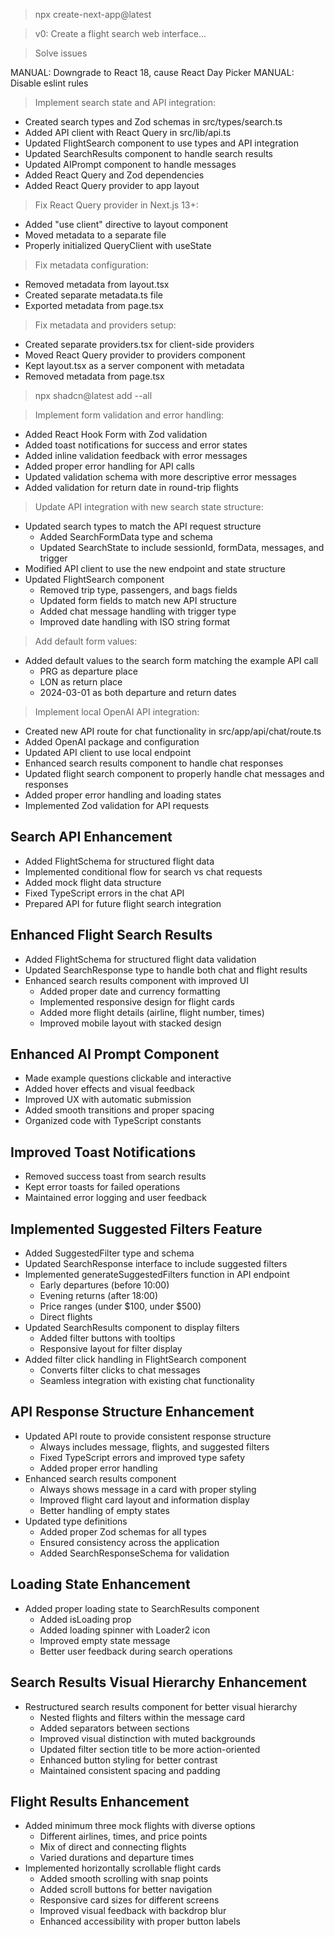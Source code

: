 > npx create-next-app@latest

> v0: Create a flight search web interface...

> Solve issues

MANUAL: Downgrade to React 18, cause React Day Picker 
MANUAL: Disable eslint rules

> Implement search state and API integration:
- Created search types and Zod schemas in src/types/search.ts
- Added API client with React Query in src/lib/api.ts
- Updated FlightSearch component to use types and API integration
- Updated SearchResults component to handle search results
- Updated AIPrompt component to handle messages
- Added React Query and Zod dependencies
- Added React Query provider to app layout

> Fix React Query provider in Next.js 13+:
- Added "use client" directive to layout component
- Moved metadata to a separate file
- Properly initialized QueryClient with useState

> Fix metadata configuration:
- Removed metadata from layout.tsx
- Created separate metadata.ts file
- Exported metadata from page.tsx

> Fix metadata and providers setup:
- Created separate providers.tsx for client-side providers
- Moved React Query provider to providers component
- Kept layout.tsx as a server component with metadata
- Removed metadata from page.tsx

> npx shadcn@latest add --all

> Implement form validation and error handling:
- Added React Hook Form with Zod validation
- Added toast notifications for success and error states
- Added inline validation feedback with error messages
- Added proper error handling for API calls
- Updated validation schema with more descriptive error messages
- Added validation for return date in round-trip flights

> Update API integration with new search state structure:
- Updated search types to match the API request structure
  - Added SearchFormData type and schema
  - Updated SearchState to include sessionId, formData, messages, and trigger
- Modified API client to use the new endpoint and state structure
- Updated FlightSearch component
  - Removed trip type, passengers, and bags fields
  - Updated form fields to match new API structure
  - Added chat message handling with trigger type
  - Improved date handling with ISO string format

> Add default form values:
- Added default values to the search form matching the example API call
  - PRG as departure place
  - LON as return place
  - 2024-03-01 as both departure and return dates

> Implement local OpenAI API integration:
- Created new API route for chat functionality in src/app/api/chat/route.ts
- Added OpenAI package and configuration
- Updated API client to use local endpoint
- Enhanced search results component to handle chat responses
- Updated flight search component to properly handle chat messages and responses
- Added proper error handling and loading states
- Implemented Zod validation for API requests

## Search API Enhancement
- Added FlightSchema for structured flight data
- Implemented conditional flow for search vs chat requests
- Added mock flight data structure
- Fixed TypeScript errors in the chat API
- Prepared API for future flight search integration

## Enhanced Flight Search Results
- Added FlightSchema for structured flight data validation
- Updated SearchResponse type to handle both chat and flight results
- Enhanced search results component with improved UI
  - Added proper date and currency formatting
  - Implemented responsive design for flight cards
  - Added more flight details (airline, flight number, times)
  - Improved mobile layout with stacked design

## Enhanced AI Prompt Component
- Made example questions clickable and interactive
- Added hover effects and visual feedback
- Improved UX with automatic submission
- Added smooth transitions and proper spacing
- Organized code with TypeScript constants

## Improved Toast Notifications
- Removed success toast from search results
- Kept error toasts for failed operations
- Maintained error logging and user feedback

## Implemented Suggested Filters Feature
- Added SuggestedFilter type and schema
- Updated SearchResponse interface to include suggested filters
- Implemented generateSuggestedFilters function in API endpoint
  - Early departures (before 10:00)
  - Evening returns (after 18:00)
  - Price ranges (under $100, under $500)
  - Direct flights
- Updated SearchResults component to display filters
  - Added filter buttons with tooltips
  - Responsive layout for filter display
- Added filter click handling in FlightSearch component
  - Converts filter clicks to chat messages
  - Seamless integration with existing chat functionality

## API Response Structure Enhancement
- Updated API route to provide consistent response structure
  - Always includes message, flights, and suggested filters
  - Fixed TypeScript errors and improved type safety
  - Added proper error handling
- Enhanced search results component
  - Always shows message in a card with proper styling
  - Improved flight card layout and information display
  - Better handling of empty states
- Updated type definitions
  - Added proper Zod schemas for all types
  - Ensured consistency across the application
  - Added SearchResponseSchema for validation

## Loading State Enhancement
- Added proper loading state to SearchResults component
  - Added isLoading prop
  - Added loading spinner with Loader2 icon
  - Improved empty state message
  - Better user feedback during search operations

## Search Results Visual Hierarchy Enhancement
- Restructured search results component for better visual hierarchy
  - Nested flights and filters within the message card
  - Added separators between sections
  - Improved visual distinction with muted backgrounds
  - Updated filter section title to be more action-oriented
  - Enhanced button styling for better contrast
  - Maintained consistent spacing and padding

## Flight Results Enhancement
- Added minimum three mock flights with diverse options
  - Different airlines, times, and price points
  - Mix of direct and connecting flights
  - Varied durations and departure times
- Implemented horizontally scrollable flight cards
  - Added smooth scrolling with snap points
  - Added scroll buttons for better navigation
  - Responsive card sizes for different screens
  - Improved visual feedback with backdrop blur
  - Enhanced accessibility with proper button labels